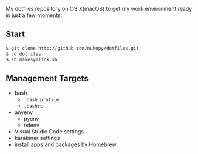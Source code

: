 My dotfiles repository on OS X(macOS) to get my work environment ready in just a few moments.

## Start

```bash
$ git clone http://github.com/nukopy/dotfiles.git
$ cd dotfiles
$ sh makesymlink.sh
```

## Management Targets

- bash
  - `.bash_profile`
  - `.bashrc`
- anyenv
  - pyenv
  - ndenv
- Visual Studio Code settings
- karabiner settings
- install apps and packages by Homebrew
